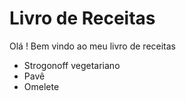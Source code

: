 # Livro de Receitas

Olá ! Bem vindo ao meu livro de receitas

 - Strogonoff vegetariano
 - Pavê
 - Omelete
